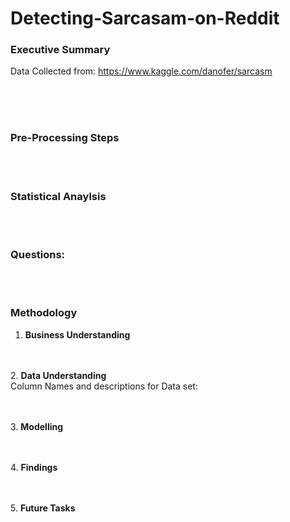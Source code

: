 # Detecting-Sarcasam-on-Reddit
### Executive Summary
Data Collected from: https://www.kaggle.com/danofer/sarcasm
<br><br>

<br><br>
### Pre-Processing Steps

<br><br>
### Statistical Anaylsis

<br><br>
### Questions:

<br><br>
### Methodology
1. **Business Understanding** 

<br> <br>
2. **Data Understanding**  
Column Names and descriptions for Data set:

<br><br>
3. **Modelling**

<br><br>
4. **Findings**

<br><br>
5.  **Future Tasks**


